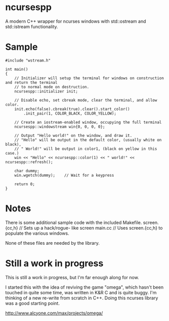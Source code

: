 # ncursespp

A modern C++ wrapper for ncurses windows with std::ostream and std::istream functionality.

# Sample

    #include "wstream.h"
    
    int main()
    {
        // Initializer will setup the terminal for windows on construction and return the terminal
        // to normal mode on destruction.
        ncursespp::initializer init;
        
        // Disable echo, set cbreak mode, clear the terminal, and allow color.
        init.echo(false).cbreak(true).clear().start_color()
            .init_pair(1, COLOR_BLACK, COLOR_YELLOW);
        
        // Create an iostream-enabled window, occupying the full terminal
        ncursespp::windowstream win{0, 0, 0, 0};
        
        // Output "Hello world!" on the window, and draw it.
        // "Hello" will be output in the default color, (usually white on black),
        // " World!" will be output in color1, (black on yellow in this case.)
        win << "Hello" << ncursespp::color(1) << " world!" << ncursespp::refresh();
        
        char dummy;
        win.wgetch(dummy);    // Wait for a keypress
        
        return 0;
    }

# Notes

There is some additional sample code with the included Makefile.
screen.{cc,h} // Sets up a hack/rogue- like screen 
main.cc       // Uses screen.{cc,h} to populate the various windows.

None of these files are needed by the library.

# Still a work in progress

This is still a work in progress, but I'm far enough along for now.

I started this with the idea of reviving the game "omega", which hasn't been
touched in quite some time, was written in K&R C and is quite buggy.  I'm
thinking of a new re-write from scratch in C++.  Doing this ncurses library
was a good starting point.

http://www.alcyone.com/max/projects/omega/
